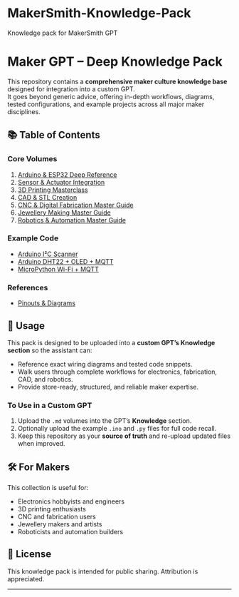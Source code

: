 # MakerSmith-Knowledge-Pack
Knowledge pack for MakerSmith GPT
# Maker GPT – Deep Knowledge Pack

This repository contains a **comprehensive maker culture knowledge base** designed for integration into a custom GPT.  
It goes beyond generic advice, offering in-depth workflows, diagrams, tested configurations, and example projects across all major maker disciplines.

## 📚 Table of Contents

### Core Volumes
1. [Arduino & ESP32 Deep Reference](core/volume-1-arduino-esp32.md)
2. [Sensor & Actuator Integration](core/volume-2-sensors-actuators.md)
3. [3D Printing Masterclass](core/volume-3-3d-printing.md)
4. [CAD & STL Creation](core/volume-4-cad-stl.md)
5. [CNC & Digital Fabrication Master Guide](core/volume-5-maker-methods.md)
6. [Jewellery Making Master Guide](core/volume-6-jewellery-making.md)
7. [Robotics & Automation Master Guide](core/volume-7-robotics-automation.md)

### Example Code
- [Arduino I²C Scanner](examples/arduino/i2c_scanner.ino)
- [Arduino DHT22 + OLED + MQTT](examples/arduino/dht22_oled_mqtt.ino)
- [MicroPython Wi-Fi + MQTT](examples/micropython/wifi_mqtt.py)

### References
- [Pinouts & Diagrams](references/pinouts/)

## 🚀 Usage

This pack is designed to be uploaded into a **custom GPT’s Knowledge section** so the assistant can:
- Reference exact wiring diagrams and tested code snippets.
- Walk users through complete workflows for electronics, fabrication, CAD, and robotics.
- Provide store-ready, structured, and reliable maker expertise.

### To Use in a Custom GPT
1. Upload the `.md` volumes into the GPT’s **Knowledge** section.
2. Optionally upload the example `.ino` and `.py` files for full code recall.
3. Keep this repository as your **source of truth** and re-upload updated files when improved.

## 🛠 For Makers
This collection is useful for:
- Electronics hobbyists and engineers
- 3D printing enthusiasts
- CNC and fabrication users
- Jewellery makers and artists
- Roboticists and automation builders

## 📜 License
This knowledge pack is intended for public sharing. Attribution is appreciated.

---
